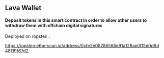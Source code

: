 
 ## Lava Wallet

 #### Deposit tokens in this smart contract in order to allow other users to withdraw them with offchain digital signatures 



Deployed on ropsten : 

https://ropsten.etherscan.io/address/0xfe2e08786568e91a128ae0f15e0d9d48f19f67d2
